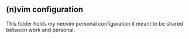 ## (n)vim configuration

This folder holds my neovim personal configuration it meant to be shared between
work and personal.
